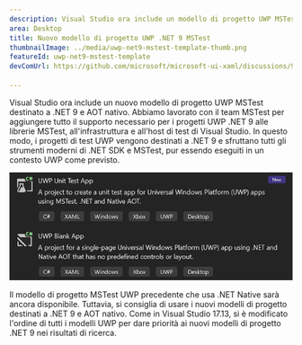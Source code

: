 ```yaml
---
description: Visual Studio ora include un modello di progetto UWP MSTest aggiornato destinato a .NET 9 e AOT nativo.
area: Desktop
title: Nuovo modello di progetto UWP .NET 9 MSTest
thumbnailImage: ../media/uwp-net9-mstest-template-thumb.png
featureId: uwp-net9-mstest-template
devComUrl: https://github.com/microsoft/microsoft-ui-xaml/discussions/9983

---
```



Visual Studio ora include un nuovo modello di progetto UWP MSTest destinato a .NET 9 e AOT nativo. Abbiamo lavorato con il team MSTest per aggiungere tutto il supporto necessario per i progetti UWP .NET 9 alle librerie MSTest, all'infrastruttura e all'host di test di Visual Studio. In questo modo, i progetti di test UWP vengono destinati a .NET 9 e sfruttano tutti gli strumenti moderni di .NET SDK e MSTest, pur essendo eseguiti in un contesto UWP come previsto.

![Modelli di progetto UWP .NET 9 MSTest](../media/uwp-net9-mstest-template.png)

Il modello di progetto MSTest UWP precedente che usa .NET Native sarà ancora disponibile. Tuttavia, si consiglia di usare i nuovi modelli di progetto destinati a .NET 9 e AOT nativo. Come in Visual Studio 17.13, si è modificato l'ordine di tutti i modelli UWP per dare priorità ai nuovi modelli di progetto .NET 9 nei risultati di ricerca.
